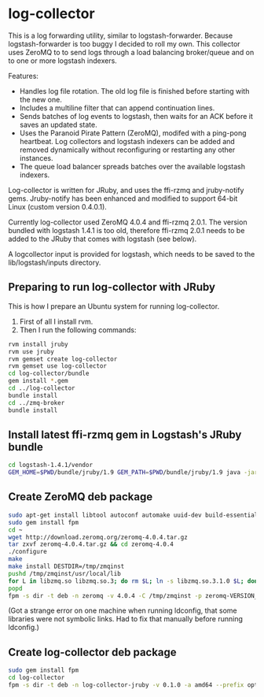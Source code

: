 log-collector
=============

This is a log forwarding utility, similar to logstash-forwarder. Because
logstash-forwarder is too buggy I decided to roll my own. This collector uses
ZeroMQ to to send logs through a load balancing broker/queue and on to one or
more logstash indexers.

Features:

* Handles log file rotation. The old log file is finished before starting with
  the new one.
* Includes a multiline filter that can append continuation lines.
* Sends batches of log events to logstash, then waits for an ACK before it
  saves an updated state.
* Uses the Paranoid Pirate Pattern (ZeroMQ), modifed with a ping-pong heartbeat.
  Log collectors and logstash indexers can be added and removed dynamically
  without reconfiguring or restarting any other instances.
* The queue load balancer spreads batches over the available logstash indexers.

Log-collector is written for JRuby, and uses the ffi-rzmq and jruby-notify
gems. Jruby-notify has been enhanced and modified to support 64-bit Linux
(custom version 0.4.0.1).

Currently log-collector used ZeroMQ 4.0.4 and ffi-rzmq 2.0.1. The version
bundled with logstash 1.4.1 is too old, therefore ffi-rzmq 2.0.1 needs to be
added to the JRuby that comes with logstash (see below).

A logcollector input is provided for logstash, which needs to be saved to the
lib/logstash/inputs directory.

Preparing to run log-collector with JRuby
-----------------------------------------

This is how I prepare an Ubuntu system for running log-collector.

1. First of all I install rvm.
2. Then I run the following commands:
```bash
rvm install jruby
rvm use jruby
rvm gemset create log-collector
rvm gemset use log-collector
cd log-collector/bundle
gem install *.gem
cd ../log-collector
bundle install
cd ../zmq-broker
bundle install
```

Install latest ffi-rzmq gem in Logstash's JRuby bundle
------------------------------------------------------

```bash
cd logstash-1.4.1/vendor
GEM_HOME=$PWD/bundle/jruby/1.9 GEM_PATH=$PWD/bundle/jruby/1.9 java -jar jar/jruby-complete-1.7.11.jar -S gem install -v 2.0.1 ffi-rzmq
```

Create ZeroMQ deb package
-------------------------

```bash
sudo apt-get install libtool autoconf automake uuid-dev build-essential
sudo gem install fpm
cd ~
wget http://download.zeromq.org/zeromq-4.0.4.tar.gz
tar zxvf zeromq-4.0.4.tar.gz && cd zeromq-4.0.4
./configure
make
make install DESTDIR=/tmp/zmqinst
pushd /tmp/zmqinst/usr/local/lib
for L in libzmq.so libzmq.so.3; do rm $L; ln -s libzmq.so.3.1.0 $L; done
popd
fpm -s dir -t deb -n zeromq -v 4.0.4 -C /tmp/zmqinst -p zeromq-VERSION_ARCH.deb usr/local
```

(Got a strange error on one machine when running ldconfig, that some libraries were not symbolic links.
Had to fix that manually before running ldconfig.)

Create log-collector deb package
--------------------------------

```bash
sudo gem install fpm
cd log-collector
fpm -s dir -t deb -n log-collector-jruby -v 0.1.0 -a amd64 --prefix opt/log-collector/ -p log-collector-jruby-VERSION_ARCH.deb README.md bin log-collector bundle zmq-broker logstash-inputs
```

